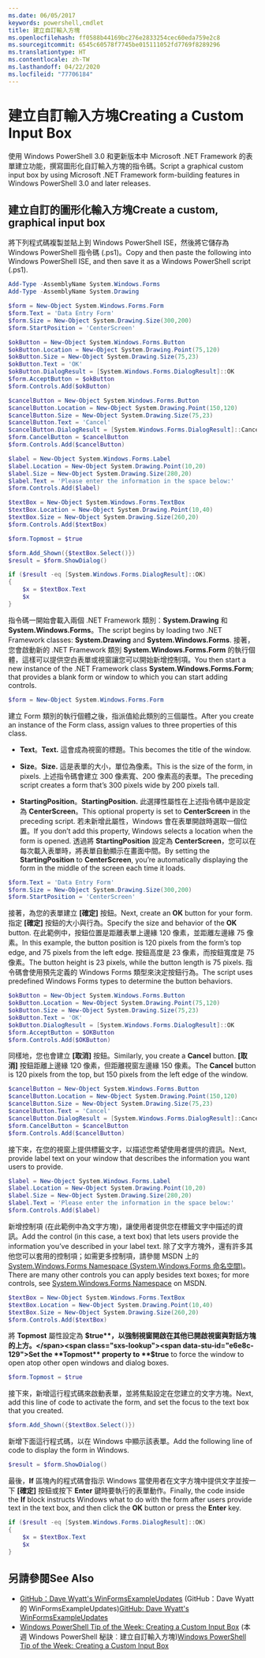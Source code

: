 ```yaml
---
ms.date: 06/05/2017
keywords: powershell,cmdlet
title: 建立自訂輸入方塊
ms.openlocfilehash: ff0588b44169bc276e2833254cec60eda759e2c8
ms.sourcegitcommit: 6545c60578f7745be015111052fd7769f8289296
ms.translationtype: HT
ms.contentlocale: zh-TW
ms.lasthandoff: 04/22/2020
ms.locfileid: "77706184"
---
```

# <a name="creating-a-custom-input-box"></a><span data-ttu-id="e6e8c-103">建立自訂輸入方塊</span><span class="sxs-lookup"><span data-stu-id="e6e8c-103">Creating a Custom Input Box</span></span>

<span data-ttu-id="e6e8c-104">使用 Windows PowerShell 3.0 和更新版本中 Microsoft .NET Framework 的表單建立功能，撰寫圖形化自訂輸入方塊的指令碼。</span><span class="sxs-lookup"><span data-stu-id="e6e8c-104">Script a graphical custom input box by using Microsoft .NET Framework form-building features in Windows PowerShell 3.0 and later releases.</span></span>

## <a name="create-a-custom-graphical-input-box"></a><span data-ttu-id="e6e8c-105">建立自訂的圖形化輸入方塊</span><span class="sxs-lookup"><span data-stu-id="e6e8c-105">Create a custom, graphical input box</span></span>

<span data-ttu-id="e6e8c-106">將下列程式碼複製並貼上到 Windows PowerShell ISE，然後將它儲存為 Windows PowerShell 指令碼 (.ps1)。</span><span class="sxs-lookup"><span data-stu-id="e6e8c-106">Copy and then paste the following into Windows PowerShell ISE, and then save it as a Windows PowerShell script (.ps1).</span></span>

```powershell
Add-Type -AssemblyName System.Windows.Forms
Add-Type -AssemblyName System.Drawing

$form = New-Object System.Windows.Forms.Form
$form.Text = 'Data Entry Form'
$form.Size = New-Object System.Drawing.Size(300,200)
$form.StartPosition = 'CenterScreen'

$okButton = New-Object System.Windows.Forms.Button
$okButton.Location = New-Object System.Drawing.Point(75,120)
$okButton.Size = New-Object System.Drawing.Size(75,23)
$okButton.Text = 'OK'
$okButton.DialogResult = [System.Windows.Forms.DialogResult]::OK
$form.AcceptButton = $okButton
$form.Controls.Add($okButton)

$cancelButton = New-Object System.Windows.Forms.Button
$cancelButton.Location = New-Object System.Drawing.Point(150,120)
$cancelButton.Size = New-Object System.Drawing.Size(75,23)
$cancelButton.Text = 'Cancel'
$cancelButton.DialogResult = [System.Windows.Forms.DialogResult]::Cancel
$form.CancelButton = $cancelButton
$form.Controls.Add($cancelButton)

$label = New-Object System.Windows.Forms.Label
$label.Location = New-Object System.Drawing.Point(10,20)
$label.Size = New-Object System.Drawing.Size(280,20)
$label.Text = 'Please enter the information in the space below:'
$form.Controls.Add($label)

$textBox = New-Object System.Windows.Forms.TextBox
$textBox.Location = New-Object System.Drawing.Point(10,40)
$textBox.Size = New-Object System.Drawing.Size(260,20)
$form.Controls.Add($textBox)

$form.Topmost = $true

$form.Add_Shown({$textBox.Select()})
$result = $form.ShowDialog()

if ($result -eq [System.Windows.Forms.DialogResult]::OK)
{
    $x = $textBox.Text
    $x
}
```

<span data-ttu-id="e6e8c-107">指令碼一開始會載入兩個 .NET Framework 類別：**System.Drawing** 和 **System.Windows.Forms**。</span><span class="sxs-lookup"><span data-stu-id="e6e8c-107">The script begins by loading two .NET Framework classes: **System.Drawing** and **System.Windows.Forms**.</span></span> <span data-ttu-id="e6e8c-108">接著，您會啟動新的 .NET Framework 類別 **System.Windows.Forms.Form** 的執行個體，這樣可以提供空白表單或視窗讓您可以開始新增控制項。</span><span class="sxs-lookup"><span data-stu-id="e6e8c-108">You then start a new instance of the .NET Framework class **System.Windows.Forms.Form**; that provides a blank form or window to which you can start adding controls.</span></span>

```powershell
$form = New-Object System.Windows.Forms.Form
```

<span data-ttu-id="e6e8c-109">建立 Form 類別的執行個體之後，指派值給此類別的三個屬性。</span><span class="sxs-lookup"><span data-stu-id="e6e8c-109">After you create an instance of the Form class, assign values to three properties of this class.</span></span>

- <span data-ttu-id="e6e8c-110">**Text**。</span><span class="sxs-lookup"><span data-stu-id="e6e8c-110">**Text.**</span></span> <span data-ttu-id="e6e8c-111">這會成為視窗的標題。</span><span class="sxs-lookup"><span data-stu-id="e6e8c-111">This becomes the title of the window.</span></span>

- <span data-ttu-id="e6e8c-112">**Size**。</span><span class="sxs-lookup"><span data-stu-id="e6e8c-112">**Size.**</span></span> <span data-ttu-id="e6e8c-113">這是表單的大小，單位為像素。</span><span class="sxs-lookup"><span data-stu-id="e6e8c-113">This is the size of the form, in pixels.</span></span> <span data-ttu-id="e6e8c-114">上述指令碼會建立 300 像素寬、200 像素高的表單。</span><span class="sxs-lookup"><span data-stu-id="e6e8c-114">The preceding script creates a form that’s 300 pixels wide by 200 pixels tall.</span></span>

- <span data-ttu-id="e6e8c-115">**StartingPosition**。</span><span class="sxs-lookup"><span data-stu-id="e6e8c-115">**StartingPosition.**</span></span> <span data-ttu-id="e6e8c-116">此選擇性屬性在上述指令碼中是設定為 **CenterScreen**。</span><span class="sxs-lookup"><span data-stu-id="e6e8c-116">This optional property is set to **CenterScreen** in the preceding script.</span></span>
  <span data-ttu-id="e6e8c-117">若未新增此屬性，Windows 會在表單開啟時選取一個位置。</span><span class="sxs-lookup"><span data-stu-id="e6e8c-117">If you don’t add this property, Windows selects a location when the form is opened.</span></span> <span data-ttu-id="e6e8c-118">透過將 **StartingPosition** 設定為 **CenterScreen**，您可以在每次載入表單時，將表單自動顯示在畫面中間。</span><span class="sxs-lookup"><span data-stu-id="e6e8c-118">By setting the **StartingPosition** to **CenterScreen**, you’re automatically displaying the form in the middle of the screen each time it loads.</span></span>

```powershell
$form.Text = 'Data Entry Form'
$form.Size = New-Object System.Drawing.Size(300,200)
$form.StartPosition = 'CenterScreen'
```

<span data-ttu-id="e6e8c-119">接著，為您的表單建立 **[確定]** 按鈕。</span><span class="sxs-lookup"><span data-stu-id="e6e8c-119">Next, create an **OK** button for your form.</span></span> <span data-ttu-id="e6e8c-120">指定 **[確定]** 按鈕的大小與行為。</span><span class="sxs-lookup"><span data-stu-id="e6e8c-120">Specify the size and behavior of the **OK** button.</span></span> <span data-ttu-id="e6e8c-121">在此範例中，按鈕位置是距離表單上邊緣 120 像素，並距離左邊緣 75 像素。</span><span class="sxs-lookup"><span data-stu-id="e6e8c-121">In this example, the button position is 120 pixels from the form’s top edge, and 75 pixels from the left edge.</span></span> <span data-ttu-id="e6e8c-122">按鈕高度是 23 像素，而按鈕寬度是 75 像素。</span><span class="sxs-lookup"><span data-stu-id="e6e8c-122">The button height is 23 pixels, while the button length is 75 pixels.</span></span> <span data-ttu-id="e6e8c-123">指令碼會使用預先定義的 Windows Forms 類型來決定按鈕行為。</span><span class="sxs-lookup"><span data-stu-id="e6e8c-123">The script uses predefined Windows Forms types to determine the button behaviors.</span></span>

```powershell
$okButton = New-Object System.Windows.Forms.Button
$okButton.Location = New-Object System.Drawing.Point(75,120)
$okButton.Size = New-Object System.Drawing.Size(75,23)
$okButton.Text = 'OK'
$okButton.DialogResult = [System.Windows.Forms.DialogResult]::OK
$form.AcceptButton = $OKButton
$form.Controls.Add($OKButton)
```

<span data-ttu-id="e6e8c-124">同樣地，您也會建立 **[取消]** 按鈕。</span><span class="sxs-lookup"><span data-stu-id="e6e8c-124">Similarly, you create a **Cancel** button.</span></span> <span data-ttu-id="e6e8c-125">**[取消]** 按鈕距離上邊緣 120 像素，但距離視窗左邊緣 150 像素。</span><span class="sxs-lookup"><span data-stu-id="e6e8c-125">The **Cancel** button is 120 pixels from the top, but 150 pixels from the left edge of the window.</span></span>

```powershell
$cancelButton = New-Object System.Windows.Forms.Button
$cancelButton.Location = New-Object System.Drawing.Point(150,120)
$cancelButton.Size = New-Object System.Drawing.Size(75,23)
$cancelButton.Text = 'Cancel'
$cancelButton.DialogResult = [System.Windows.Forms.DialogResult]::Cancel
$form.CancelButton = $cancelButton
$form.Controls.Add($cancelButton)
```

<span data-ttu-id="e6e8c-126">接下來，在您的視窗上提供標籤文字，以描述您希望使用者提供的資訊。</span><span class="sxs-lookup"><span data-stu-id="e6e8c-126">Next, provide label text on your window that describes the information you want users to provide.</span></span>

```powershell
$label = New-Object System.Windows.Forms.Label
$label.Location = New-Object System.Drawing.Point(10,20)
$label.Size = New-Object System.Drawing.Size(280,20)
$label.Text = 'Please enter the information in the space below:'
$form.Controls.Add($label)
```

<span data-ttu-id="e6e8c-127">新增控制項 (在此範例中為文字方塊)，讓使用者提供您在標籤文字中描述的資訊。</span><span class="sxs-lookup"><span data-stu-id="e6e8c-127">Add the control (in this case, a text box) that lets users provide the information you’ve described in your label text.</span></span> <span data-ttu-id="e6e8c-128">除了文字方塊外，還有許多其他您可以套用的控制項；如需更多控制項，請參閱 MSDN 上的 [System.Windows.Forms Namespace (System.Windows.Forms 命名空間)](/dotnet/api/system.windows.forms)。</span><span class="sxs-lookup"><span data-stu-id="e6e8c-128">There are many other controls you can apply besides text boxes; for more controls, see [System.Windows.Forms Namespace](/dotnet/api/system.windows.forms) on MSDN.</span></span>

```powershell
$textBox = New-Object System.Windows.Forms.TextBox
$textBox.Location = New-Object System.Drawing.Point(10,40)
$textBox.Size = New-Object System.Drawing.Size(260,20)
$form.Controls.Add($textBox)
```

<span data-ttu-id="e6e8c-129">將 **Topmost** 屬性設定為 **$true**，以強制視窗開啟在其他已開啟視窗與對話方塊的上方。</span><span class="sxs-lookup"><span data-stu-id="e6e8c-129">Set the **Topmost** property to **$true** to force the window to open atop other open windows and dialog boxes.</span></span>

```powershell
$form.Topmost = $true
```

<span data-ttu-id="e6e8c-130">接下來，新增這行程式碼來啟動表單，並將焦點設定在您建立的文字方塊。</span><span class="sxs-lookup"><span data-stu-id="e6e8c-130">Next, add this line of code to activate the form, and set the focus to the text box that you created.</span></span>

```powershell
$form.Add_Shown({$textBox.Select()})
```

<span data-ttu-id="e6e8c-131">新增下面這行程式碼，以在 Windows 中顯示該表單。</span><span class="sxs-lookup"><span data-stu-id="e6e8c-131">Add the following line of code to display the form in Windows.</span></span>

```powershell
$result = $form.ShowDialog()
```

<span data-ttu-id="e6e8c-132">最後，**If** 區塊內的程式碼會指示 Windows 當使用者在文字方塊中提供文字並按一下 **[確定]** 按鈕或按下 **Enter** 鍵時要執行的表單動作。</span><span class="sxs-lookup"><span data-stu-id="e6e8c-132">Finally, the code inside the **If** block instructs Windows what to do with the form after users provide text in the text box, and then click the **OK** button or press the **Enter** key.</span></span>

```powershell
if ($result -eq [System.Windows.Forms.DialogResult]::OK)
{
    $x = $textBox.Text
    $x
}
```

## <a name="see-also"></a><span data-ttu-id="e6e8c-133">另請參閱</span><span class="sxs-lookup"><span data-stu-id="e6e8c-133">See Also</span></span>

- <span data-ttu-id="e6e8c-134">[GitHub：Dave Wyatt's WinFormsExampleUpdates](/previous-versions/windows/it-pro/windows-powershell-1.0/ff730941(v=technet.10)) (GitHub：Dave Wyatt 的 WinFormsExampleUpdates)</span><span class="sxs-lookup"><span data-stu-id="e6e8c-134">[GitHub: Dave Wyatt's WinFormsExampleUpdates](/previous-versions/windows/it-pro/windows-powershell-1.0/ff730941(v=technet.10))</span></span>
- <span data-ttu-id="e6e8c-135">[Windows PowerShell Tip of the Week: Creating a Custom Input Box](https://technet.microsoft.com/library/ff730941.aspx) (本週 Windows PowerShell 秘訣︰建立自訂輸入方塊)</span><span class="sxs-lookup"><span data-stu-id="e6e8c-135">[Windows PowerShell Tip of the Week:  Creating a Custom Input Box](https://technet.microsoft.com/library/ff730941.aspx)</span></span>
